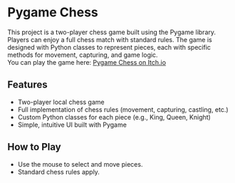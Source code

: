 # Pygame Chess 
This project is a two-player chess game built using the Pygame library. Players can enjoy a full chess match with standard rules. The game is designed with Python classes to represent pieces, each with specific methods for movement, capturing, and game logic.  
You can play the game here: [Pygame Chess on Itch.io](https://liammaguire.itch.io/chess)

## Features
- Two-player local chess game
- Full implementation of chess rules (movement, capturing, castling, etc.)
- Custom Python classes for each piece (e.g., King, Queen, Knight)
- Simple, intuitive UI built with Pygame

## How to Play
- Use the mouse to select and move pieces.
- Standard chess rules apply.
